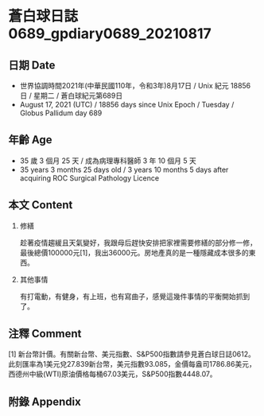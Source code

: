 [_metadata_:encoding]: - "utf-8"
[_metadata_:language]: - "zh-Hant-TW"
[_metadata_:fileformat]: - "markdown"
[_metadata_:MIME_type]: - "text/plain"
[_metadata_:markdown_version]: - "commonmark version 0.30"
[_metadata_:markdown_spec]: - "https://spec.commonmark.org/0.30/"

# 蒼白球日誌0689_gpdiary0689_20210817 #

## 日期 Date ##

* 世界協調時間2021年(中華民國110年，令和3年)8月17日 / Unix 紀元 18856 日 / 星期二 / 蒼白球紀元第689日
* August 17, 2021 (UTC) / 18856 days since Unix Epoch / Tuesday / Globus Pallidum day 689

## 年齡 Age ##

* 35 歲 3 個月 25 天 / 成為病理專科醫師 3 年 10 個月 5 天
* 35 years 3 months 25 days old / 3 years 10 months 5 days after acquiring ROC Surgical Pathology Licence

## 本文 Content ##

1. 修繕

    趁著疫情趨緩且天氣變好，我跟母后趕快安排把家裡需要修繕的部分修一修，最後總價100000元[1]，我出36000元。房地產真的是一種隱藏成本很多的東西。

2. 其他事情

    有打電動，有健身，有上班，也有寫曲子，感覺這幾件事情的平衡開始抓到了。

## 注釋 Comment ##

[1] 新台幣計價。有關新台幣、美元指數、S&P500指數請參見蒼白球日誌0612。此刻匯率為1美元兌27.839新台幣，美元指數93.085，金價每盎司1786.86美元，西德州中級(WTI)原油價格每桶67.03美元，S&P500指數4448.07。


## 附錄 Appendix ##

